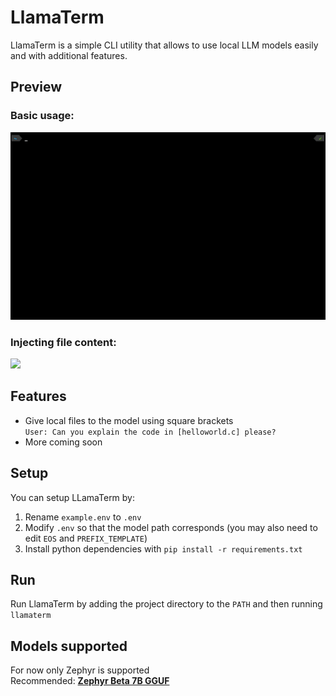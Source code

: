 # LlamaTerm
LlamaTerm is a simple CLI utility that allows to use local LLM models easily and with additional features.

## Preview
### Basic usage:
<img src="https://raw.githubusercontent.com/Belluxx/LlamaTerm/main/static/example1.gif" height="300" />

### Injecting file content:
<img src="https://raw.githubusercontent.com/Belluxx/LlamaTerm/main/static/example2.gif" height="300" />

## Features
- Give local files to the model using square brackets\
`User: Can you explain the code in [helloworld.c] please?`
- More coming soon

## Setup
You can setup LLamaTerm by:
1) Rename `example.env` to `.env`
2) Modify `.env` so that the model path corresponds (you may also need to edit `EOS` and `PREFIX_TEMPLATE`)
3) Install python dependencies with `pip install -r requirements.txt`

## Run
Run LlamaTerm by adding the project directory to the `PATH` and then running `llamaterm`

## Models supported
For now only Zephyr is supported\
Recommended: [**Zephyr Beta 7B GGUF**](https://huggingface.co/TheBloke/zephyr-7B-beta-GGUF/tree/main)